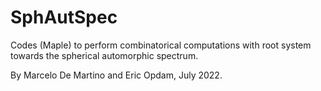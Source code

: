 # SphAutSpec
Codes (Maple) to perform combinatorical computations with root system towards the spherical automorphic spectrum.

By Marcelo De Martino and Eric Opdam, July 2022.
